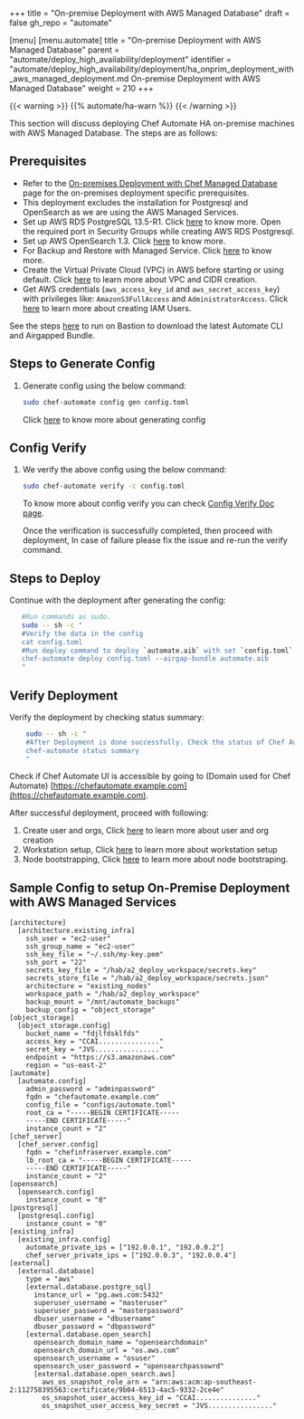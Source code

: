 +++
title = "On-premise Deployment with AWS Managed Database​"
draft = false
gh_repo = "automate"

[menu]
  [menu.automate]
    title = "On-premise Deployment with AWS Managed Database​"
    parent = "automate/deploy_high_availability/deployment"
    identifier = "automate/deploy_high_availability/deployment/ha_onprim_deployment_with_aws_managed_deployment.md On-premise Deployment with AWS Managed Database​"
    weight = 210
+++

{{< warning >}}
{{% automate/ha-warn %}}
{{< /warning >}}

This section will discuss deploying Chef Automate HA on-premise machines with AWS Managed Database. The steps are as follows:

## Prerequisites

- Refer to the [On-premises Deployment with Chef Managed Database](/automate/ha_onprim_deployment_procedure/)​ page for the on-premises deployment specific prerequisites.
- This deployment excludes the installation for Postgresql and OpenSearch as we are using the AWS Managed Services.
- Set up AWS RDS PostgreSQL 13.5-R1. Click [here](/automate/create_amazon_rds/) to know more. Open the required port in Security Groups while creating AWS RDS Postgresql.
- Set up AWS OpenSearch 1.3. Click [here](/automate/create_amazon_opensearch/) to know more.
- For Backup and Restore with Managed Service. Click [here](/automate/managed_services/#prerequisites) to know more.
- Create the Virtual Private Cloud (VPC) in AWS before starting or using default. Click [here](/automate/ha_vpc_setup/) to learn more about VPC and CIDR creation.
- Get AWS credentials (`aws_access_key_id` and `aws_secret_access_key`) with privileges like: `AmazonS3FullAccess` and `AdministratorAccess`. Click [here](/automate/ha_iam_user/) to learn more about creating IAM Users.

See the steps [here](/automate/ha_onprim_deployment_procedure/#steps-to-run-on-bastion-host-machine) to run on Bastion to download the latest Automate CLI and Airgapped Bundle.

## Steps to Generate Config

1. Generate config using the below command:

    ```bash
    sudo chef-automate config gen config.toml
    ```

    Click [here](/automate/ha_config_gen) to know more about generating config

## Config Verify

1. We verify the above config using the below command:

    ```bash
    sudo chef-automate verify -c config.toml
    ```

    To know more about config verify you can check [Config Verify Doc page](/automate/ha_verification_check/).

    Once the verification is successfully completed, then proceed with deployment, In case of failure please fix the issue and re-run the verify command.

## Steps to Deploy

Continue with the deployment after generating the config:

```bash
   #Run commands as sudo.
   sudo -- sh -c "
   #Verify the data in the config
   cat config.toml
   #Run deploy command to deploy `automate.aib` with set `config.toml`
   chef-automate deploy config.toml --airgap-bundle automate.aib
   "
```

## Verify Deployment

Verify the deployment by checking status summary:

```bash
    sudo -- sh -c "
    #After Deployment is done successfully. Check the status of Chef Automate HA services
    chef-automate status summary
    "
```

Check if Chef Automate UI is accessible by going to (Domain used for Chef Automate) [https://chefautomate.example.com](https://chefautomate.example.com).

After successful deployment, proceed with following:

   1. Create user and orgs, Click [here](/automate/ha_node_bootstraping/#create-users-and-organization) to learn more about user and org creation
   1. Workstation setup, Click [here](/automate/ha_node_bootstraping/#workstation-setup) to learn more about workstation setup
   1. Node bootstrapping,  Click [here](/automate/ha_node_bootstraping/#bootstraping-a-node) to learn more about node bootstraping.

## Sample Config to setup On-Premise Deployment with AWS Managed Services

```config
[architecture]
  [architecture.existing_infra]
    ssh_user = "ec2-user"
    ssh_group_name = "ec2-user"
    ssh_key_file = "~/.ssh/my-key.pem"
    ssh_port = "22"
    secrets_key_file = "/hab/a2_deploy_workspace/secrets.key"
    secrets_store_file = "/hab/a2_deploy_workspace/secrets.json"
    architecture = "existing_nodes"
    workspace_path = "/hab/a2_deploy_workspace"
    backup_mount = "/mnt/automate_backups"
    backup_config = "object_storage"
[object_storage]
  [object_storage.config]
    bucket_name = "fdjlfdsklfds"
    access_key = "CCAI..............."
    secret_key = "JVS................"
    endpoint = "https://s3.amazonaws.com"
    region = "us-east-2"
[automate]
  [automate.config]
    admin_password = "adminpassword"
    fqdn = "chefautomate.example.com"
    config_file = "configs/automate.toml"
    root_ca = "-----BEGIN CERTIFICATE-----
    -----END CERTIFICATE-----"
    instance_count = "2"
[chef_server]
  [chef_server.config]
    fqdn = "chefinfraserver.example.com"
    lb_root_ca = "-----BEGIN CERTIFICATE-----
    -----END CERTIFICATE-----"
    instance_count = "2"
[opensearch]
  [opensearch.config]
    instance_count = "0"
[postgresql]
  [postgresql.config]
    instance_count = "0"
[existing_infra]
  [existing_infra.config]
    automate_private_ips = ["192.0.0.1", "192.0.0.2"]
    chef_server_private_ips = ["192.0.0.3", "192.0.0.4"]
[external]
  [external.database]
    type = "aws"
    [external.database.postgre_sql]
      instance_url = "pg.aws.com:5432"
      superuser_username = "masteruser"
      superuser_password = "masterpassword"
      dbuser_username = "dbusername"
      dbuser_password = "dbpassword"
    [external.database.open_search]
      opensearch_domain_name = "opensearchdomain"
      opensearch_domain_url = "os.aws.com"
      opensearch_username = "osuser"
      opensearch_user_password = "opensearchpassowrd"
      [external.database.open_search.aws]
        aws_os_snapshot_role_arn = "arn:aws:acm:ap-southeast-2:112758395563:certificate/9b04-6513-4ac5-9332-2ce4e"
        os_snapshot_user_access_key_id = "CCAI..............."
        os_snapshot_user_access_key_secret = "JVS................"
```
